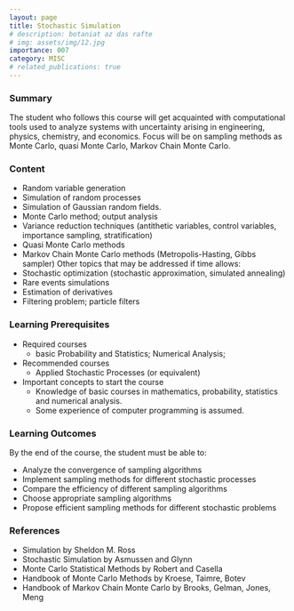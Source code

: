 ```yaml
---
layout: page
title: Stochastic Simulation
# description: botaniat az das rafte
# img: assets/img/12.jpg
importance: 007
category: MISC
# related_publications: true
---
```


<!-- ### References -->

### Summary

The student who follows this course will get acquainted with computational tools used to analyze systems with uncertainty arising in engineering, physics, chemistry, and economics. Focus will be on sampling methods as Monte Carlo, quasi Monte Carlo, Markov Chain Monte Carlo.

### Content

* Random variable generation
* Simulation of random processes
* Simulation of Gaussian random fields.
* Monte Carlo method; output analysis
* Variance reduction techniques (antithetic variables, control variables, importance sampling, stratification)
* Quasi Monte Carlo methods
* Markov Chain Monte Carlo methods (Metropolis-Hasting, Gibbs sampler) Other topics that may be addressed if time allows:
* Stochastic optimization (stochastic approximation, simulated annealing)
* Rare events simulations
* Estimation of derivatives
* Filtering problem; particle filters

### Learning Prerequisites

* Required courses
    * basic Probability and Statistics; Numerical Analysis;
* Recommended courses
    * Applied Stochastic Processes (or equivalent)
* Important concepts to start the course
  * Knowledge of basic courses in mathematics, probability, statistics and numerical analysis. 
  * Some experience of computer programming is assumed.

### Learning Outcomes

By the end of the course, the student must be able to:

* Analyze the convergence of sampling algorithms
* Implement sampling methods for different stochastic processes
* Compare the efficiency of different sampling algorithms
* Choose appropriate sampling algorithms
* Propose efficient sampling methods for different stochastic problems



### References

* Simulation by Sheldon M. Ross
* Stochastic Simulation by Asmussen and Glynn
* Monte Carlo Statistical Methods by Robert and Casella
* Handbook of Monte Carlo Methods by Kroese, Taimre, Botev
* Handbook of Markov Chain Monte Carlo by Brooks, Gelman, Jones, Meng

